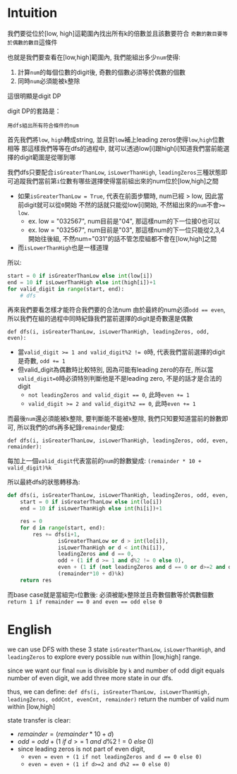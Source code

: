 # Intuition

我們要從位於[low, high]這範圍內找出所有k的倍數並且該數要符合
`奇數的數目要等於偶數的數目`這條件

也就是我們要查看在[low,high]範圍內, 我們能組出多少`num`使得:
1. 計算`num`的每個位數的digit後, 奇數的個數必須等於偶數的個數
2. 同時`num`必須能被`k`整除

這很明顯是digit DP

digit DP的套路是：

`用dfs組出所有符合條件的num`

首先我們將`low`, `high`轉成string, 並且對`low`補上leading zeros使得`low`,`high`位數相等
那這樣我們等等在dfs的過程中, 就可以透過low[i]跟high[i]知道我們當前能選擇的digit範圍是從哪到哪

我們dfs只要配合`isGreaterThanLow`, `isLowerThanHigh`, `leadingZeros`三種狀態即可追蹤我們當前第`i`位數有哪些選擇使得當前組出來的num位於[low,high]之間

- 如果`isGreaterThanLow = True`, 代表在前面步驟時, num已經 > low, 因此當前digit就可以從`0`開始
不然的話就只能從low[i]開始, 不然組出來的`num`不會`>= low`.
    - ex. low = "032567", num目前是"04", 那這樣num的下一位接0也可以
    - ex. low = "032567", num目前是"03", 那這樣num的下一位只能從2,3,4開始往後組, 不然num="031"的話不管怎麼組都不會在[low,high]之間
- 而`isLowerThanHigh`也是一樣道理

所以:
```py
start = 0 if isGreaterThanLow else int(low[i])
end = 10 if isLowerThanHigh else int(high[i])+1
for valid_digit in range(start, end):
    # dfs
```

再來我們要看怎樣才能符合我們要的合法num
由於最終的num必須`odd == even`, 所以我們在組的過程中同時紀錄我們當前選擇的digit是奇數還是偶數

`def dfs(i, isGreaterThanLow, isLowerThanHigh, leadingZeros, odd, even):`

- 當`valid_digit >= 1 and valid_digit%2 != 0`時, 代表我們當前選擇的digit是奇數, `odd += 1`
- 但valid_digit為偶數時比較特別, 因為可能有leading zero的存在, 所以當`valid_digit=0`時必須特別判斷他是不是leading zero, 不是的話才是合法的digit
  - `not leadingZeros and valid_digit == 0`, 此時`even += 1`
  - `valid_digit >= 2 and valid_digit%2 == 0`, 此時`even += 1`

而最後`num`還必須能被k整除, 要判斷能不能被`k`整除, 我們只知要知道當前的餘數即可, 所以我們的dfs再多紀錄`remainder`變成:

`def dfs(i, isGreaterThanLow, isLowerThanHigh, leadingZeros, odd, even, remainder):`

每加上一個`valid_digit`代表當前的`num`的餘數變成: `(remainder * 10 + valid_digit)%k`

所以最終dfs的狀態轉移為:

```py
def dfs(i, isGreaterThanLow, isLowerThanHigh, leadingZeros, odd, even, remainder):
    start = 0 if isGreaterThanLow else int(lo[i])
    end = 10 if isLowerThanHigh else int(hi[i])+1

    res = 0
    for d in range(start, end):
        res += dfs(i+1,
                isGreaterThanLow or d > int(lo[i]),
                isLowerThanHigh or d < int(hi[i]),
                leadingZeros and d == 0,
                odd + (1 if d >= 1 and d%2 != 0 else 0),
                even + (1 if (not leadingZeros and d == 0 or d>=2 and d%2 == 0) else 0),
                (remainder*10 + d)%k)
    return res
```

而base case就是當組完`n`位數後:
必須被能`k`整除並且奇數個數等於偶數個數
`return 1 if remainder == 0 and even == odd else 0`


# English

we can use DFS with these 3 state `isGreaterThanLow`, `isLowerThanHigh`, and `leadingZeros` to explore every possible `num` within [low,high] range.

since we want our final `num` is divisible by `k` and number of odd digit equals number of even digit, we add three more state in our dfs.

thus, we can define:
`def dfs(i, isGreaterThanLow, isLowerThanHigh, leadingZeros, oddCnt, evenCnt, remainder)` return the number of valid num within [low,high]

state transfer is clear:
- $remainder = (remainder*10 + d)%k$
- $odd = odd + (1 \ if\ d >= \ 1\ and\ d\%2\ != 0\ else\ 0)$
- since leading zeros is not part of even digit,
    - `even = even + (1 if not leadingZeros and d == 0 else 0)`
    - `even = even + (1 if d>=2 and d%2 == 0 else 0)`
